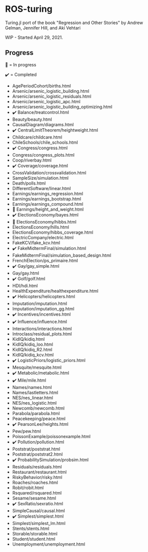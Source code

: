 # ROS-turing

Turing.jl port of the book "Regression and Other Stories" by Andrew Gelman, Jennifer Hill, and Aki Vehtari

WIP - Started April 29, 2021.

## Progress

🚧 = In progress

✔️ = Completed

- AgePeriodCohort/births.html
- Arsenic/arsenic_logistic_building.html
- Arsenic/arsenic_logistic_residuals.html
- Arsenic/arsenic_logistic_apc.html
- Arsenic/arsenic_logistic_building_optimizing.html
- ✔️ Balance/treatcontrol.html
- Beauty/beauty.html
- CausalDiagram/diagrams.html
- ✔️ CentralLimitTheorem/heightweight.html
- Childcare/childcare.html
- ChileSchools/chile_schools.html
- ✔️ Congress/congress.html
- Congress/congress_plots.html
- Coop/riverbay.html
- ✔️ Coverage/coverage.html
- CrossValidation/crossvalidation.html
- SampleSize/simulation.html
- Death/polls.html
- DifferentSoftware/linear.html
- Earnings/earnings_regression.html
- Earnings/earnings_bootstrap.html
- Earnings/earnings_compound.html
- 🚧 Earnings/height_and_weight.html
- ✔️ ElectionsEconomy/bayes.html
- 🚧 ElectionsEconomy/hibbs.html
- ElectionsEconomy/hills.html
- ElectionsEconomy/hibbs_coverage.html
- ElectricCompany/electric.html
- FakeKCV/fake_kcv.html
- ✔️ FakeMidtermFinal/simulation.html
- FakeMidtermFinal/simulation_based_design.html
- FrenchElection/ps_primaire.html
- ✔️ Gay/gay_simple.html
- Gay/gay.html
- ✔️ Golf/golf.html
- HDI/hdi.html
- HealthExpenditure/healthexpenditure.html
- ✔️ Helicopters/helicopters.html
- Imputation/imputation.html
- Imputation/imputation_gg.html
- ✔️ Incentives/incentives.html
- ✔️ Influence/influence.html
- Interactions/interactions.html
- Introclass/residual_plots.html
- KidIQ/kidiq.html
- KidIQ/kidiq_loo.html
- KidIQ/kidiq_R2.html
- KidIQ/kidiq_kcv.html
- ✔️ LogisticPriors/logistic_priors.html
- Mesquite/mesquite.html
- ✔️ Metabolic/metabolic.html
- ✔️ Mile/mile.html
- Names/names.html
- Names/lastletters.html
- NES/nes_linear.html
- NES/nes_logistic.html
- Newcomb/newcomb.html
- Parabola/parabola.html
- Peacekeeping/peace.html
- ✔️ PearsonLee/heights.html
- Pew/pew.html
- PoissonExample/poissonexample.html
- ✔️ Pollution/pollution.html
- Poststrat/poststrat.html
- Poststrat/poststrat2.html
- ✔️ ProbabilitySimulation/probsim.html
- Residuals/residuals.html
- Restaurant/restaurant.html
- RiskyBehavior/risky.html
- Roaches/roaches.html
- Robit/robit.html
- Rsquared/rsquared.html
- Sesame/sesame.html
- ✔️ SexRatio/sexratio.html
- SimpleCausal/causal.html
- ✔️ Simplest/simplest.html
- Simplest/simplest_lm.html
- Stents/stents.html
- Storable/storable.html
- Student/student.html
- Unemployment/unemployment.html
